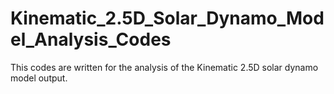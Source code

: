 # Kinematic_2.5D_Solar_Dynamo_Model_Analysis_Codes

This codes are written for the analysis of the Kinematic 2.5D solar dynamo model output.
